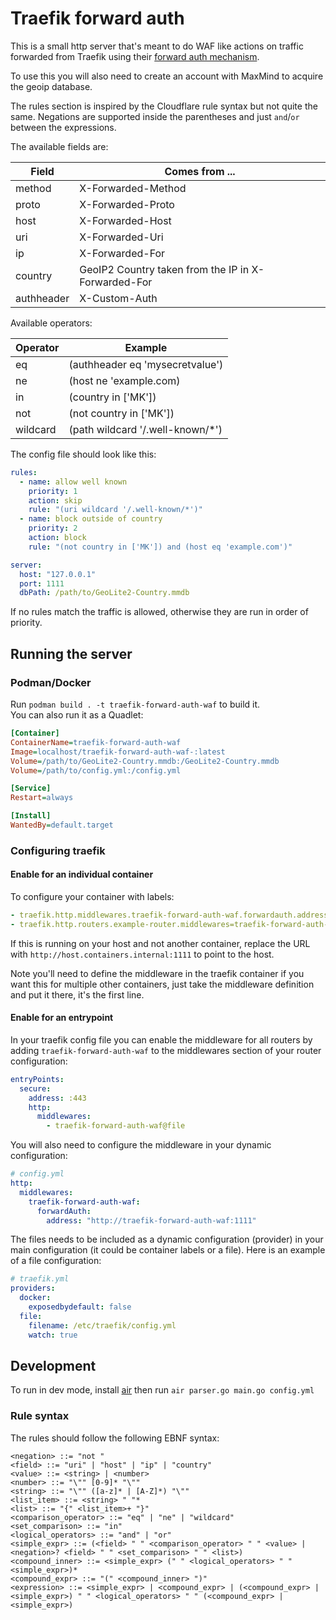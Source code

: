 # Traefik forward auth

This is a small http server that's meant to do WAF like actions on traffic forwarded from Traefik using their [forward auth mechanism](https://doc.traefik.io/traefik/middlewares/http/forwardauth/).  

To use this you will also need to create an account with MaxMind to acquire the geoip database.

The rules section is inspired by the Cloudflare rule syntax but not quite the same. Negations are supported inside the parentheses and just `and`/`or` between the expressions.

The available fields are:

| Field      | Comes from ...                                      |
| ---------- | --------------------------------------------------- |
| method     | X-Forwarded-Method                                  |
| proto      | X-Forwarded-Proto                                   |
| host       | X-Forwarded-Host                                    |
| uri        | X-Forwarded-Uri                                     |
| ip         | X-Forwarded-For                                     |
| country    | GeoIP2 Country taken from the IP in X-Forwarded-For |
| authheader | X-Custom-Auth                                       |

Available operators:

| Operator | Example                          |
| -------- | -------------------------------- |
| eq       | (authheader eq 'mysecretvalue')  |
| ne       | (host ne 'example.com)           |
| in       | (country in ['MK'])              |
| not      | (not country in ['MK'])          |
| wildcard | (path wildcard '/.well-known/*') |

The config file should look like this:

```yaml
rules:
  - name: allow well known
    priority: 1
    action: skip
    rule: "(uri wildcard '/.well-known/*')"
  - name: block outside of country
    priority: 2
    action: block
    rule: "(not country in ['MK']) and (host eq 'example.com')"

server:
  host: "127.0.0.1"
  port: 1111
  dbPath: /path/to/GeoLite2-Country.mmdb
```

If no rules match the traffic is allowed, otherwise they are run in order of priority.

## Running the server

### Podman/Docker

Run `podman build . -t traefik-forward-auth-waf` to build it.  
You can also run it as a Quadlet:

```ini
[Container]
ContainerName=traefik-forward-auth-waf
Image=localhost/traefik-forward-auth-waf-:latest
Volume=/path/to/GeoLite2-Country.mmdb:/GeoLite2-Country.mmdb
Volume=/path/to/config.yml:/config.yml

[Service]
Restart=always

[Install]
WantedBy=default.target
```

### Configuring traefik

#### Enable for an individual container

To configure your container with labels:

```yaml
- traefik.http.middlewares.traefik-forward-auth-waf.forwardauth.address=http://traefik-forward-auth-waf:1111
- traefik.http.routers.example-router.middlewares=traefik-forward-auth-waf
```

If this is running on your host and not another container, replace the URL with `http://host.containers.internal:1111` to point to the host.

Note you'll need to define the middleware in the traefik container if you want this for multiple other containers, just take the middleware definition and put it there, it's the first line.

#### Enable for an entrypoint

In your traefik config file you can enable the middleware for all routers by adding `traefik-forward-auth-waf` to the middlewares section of your router configuration:

```yml
entryPoints:
  secure:
    address: :443
    http:
      middlewares:
        - traefik-forward-auth-waf@file
```

You will also need to configure the middleware in your dynamic configuration:

```yml
# config.yml
http:
  middlewares:
    traefik-forward-auth-waf:
      forwardAuth:
        address: "http://traefik-forward-auth-waf:1111"
```

The files needs to be included as a dynamic configuration (provider) in your main configuration (it could be container labels or a file). Here is an example of a file configuration:

```yml
# traefik.yml
providers:
  docker:
    exposedbydefault: false
  file:
    filename: /etc/traefik/config.yml
    watch: true
```

## Development

To run in dev mode, install [air](https://github.com/air-verse/air) then run
`air parser.go main.go config.yml`

### Rule syntax

The rules should follow the following EBNF syntax:

```bnf
<negation> ::= "not "
<field> ::= "uri" | "host" | "ip" | "country"
<value> ::= <string> | <number>
<number> ::= "\"" [0-9]* "\""
<string> ::= "\"" ([a-z]* | [A-Z]*) "\""
<list_item> ::= <string> " "*
<list> ::= "{" <list_item>+ "}"
<comparison_operator> ::= "eq" | "ne" | "wildcard"
<set_comparison> ::= "in"
<logical_operators> ::= "and" | "or"
<simple_expr> ::= (<field> " " <comparison_operator> " " <value> | <negation>? <field> " " <set_comparison> " " <list>)
<compound_inner> ::= <simple_expr> (" " <logical_operators> " " <simple_expr>)*
<compound_expr> ::= "(" <compound_inner> ")"
<expression> ::= <simple_expr> | <compound_expr> | (<compound_expr> | <simple_expr>) " " <logical_operators> " " (<compound_expr> | <simple_expr>)
```
